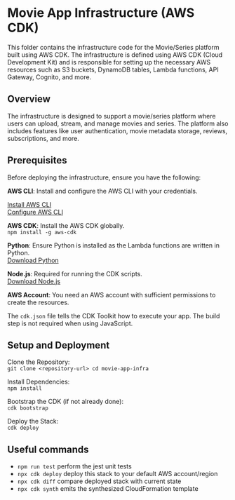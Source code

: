 # Movie App Infrastructure (AWS CDK)
This folder contains the infrastructure code for the Movie/Series platform built using AWS CDK. The infrastructure is defined using AWS CDK (Cloud Development Kit) and is responsible for setting up the necessary AWS resources such as S3 buckets, DynamoDB tables, Lambda functions, API Gateway, Cognito, and more.

## Overview
The infrastructure is designed to support a movie/series platform where users can upload, stream, and manage movies and series. The platform also includes features like user authentication, movie metadata storage, reviews, subscriptions, and more.

## Prerequisites
Before deploying the infrastructure, ensure you have the following:

**AWS CLI**: Install and configure the AWS CLI with your credentials. 

[Install AWS CLI](https://docs.aws.amazon.com/cli/latest/userguide/getting-started-install.html)  
[Configure AWS CLI](https://docs.aws.amazon.com/cli/latest/userguide/cli-chap-configure.html)

**AWS CDK**: Install the AWS CDK globally.  
`npm install -g aws-cdk`

**Python**: Ensure Python is installed as the Lambda functions are written in Python.  
[Download Python](https://www.python.org/downloads/)

**Node.js**: Required for running the CDK scripts.  
[Download Node.js](https://nodejs.org/en)

**AWS Account**: You need an AWS account with sufficient permissions to create the resources.

The `cdk.json` file tells the CDK Toolkit how to execute your app. The build step is not required when using JavaScript.

## Setup and Deployment
Clone the Repository:  
`git clone <repository-url>
cd movie-app-infra`

Install Dependencies:  
`npm install`

Bootstrap the CDK (if not already done):  
`cdk bootstrap`

Deploy the Stack:  
`cdk deploy`

## Useful commands

* `npm run test`         perform the jest unit tests
* `npx cdk deploy`       deploy this stack to your default AWS account/region
* `npx cdk diff`         compare deployed stack with current state
* `npx cdk synth`        emits the synthesized CloudFormation template
